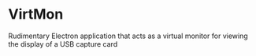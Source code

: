 # VirtMon
Rudimentary Electron application that acts as a virtual monitor for viewing the display of a USB capture card
